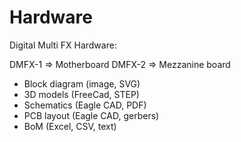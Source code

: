 # Hardware
Digital Multi FX Hardware:

DMFX-1 => Motherboard
DMFX-2 => Mezzanine board

- Block diagram (image, SVG)
- 3D models (FreeCad, STEP)
- Schematics (Eagle CAD, PDF) 
- PCB layout (Eagle CAD, gerbers)
- BoM (Excel, CSV, text)
